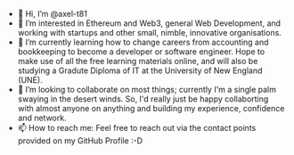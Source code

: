 - 👋 Hi, I’m @axel-t81
- 👀 I’m interested in Ethereum and Web3, general Web Development, and working with startups and other small, nimble, innovative organisations.
- 🌱 I’m currently learning how to change careers from accounting and bookkeeping to become a developer or software engineer. Hope to make use of all the free learning materials online, and will also be studying a Gradute Diploma of IT at the University of New England (UNE).
- 💞️ I’m looking to collaborate on most things; currently I'm a single palm swaying in the desert winds. So, I'd really just be happy collaborting with almost anyone on anything and building my experience, confidence and network.
- 📫 How to reach me: Feel free to reach out via the contact points provided on my GitHub Profile :-D
<!---
axel-t81/axel-t81 is a ✨ special ✨ repository because its `README.md` (this file) appears on your GitHub profile.
You can click the Preview link to take a look at your changes.
--->
